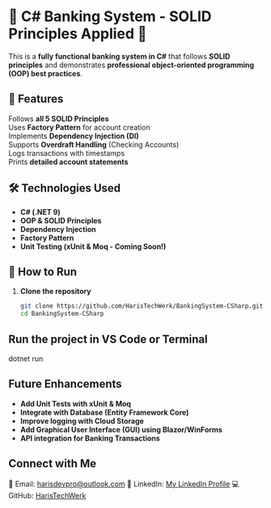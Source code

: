 # 🏦 C# Banking System - SOLID Principles Applied 🚀

This is a **fully functional banking system in C#** that follows **SOLID principles** and demonstrates **professional object-oriented programming (OOP) best practices**.

## 📌 Features
 Follows **all 5 SOLID Principles**  
 Uses **Factory Pattern** for account creation  
 Implements **Dependency Injection (DI)**  
 Supports **Overdraft Handling** (Checking Accounts)  
 Logs transactions with timestamps  
 Prints **detailed account statements**  

## 🛠️ Technologies Used
- **C# (.NET 9)**
- **OOP & SOLID Principles**
- **Dependency Injection**
- **Factory Pattern**
- **Unit Testing (xUnit & Moq - Coming Soon!)**

## 🚀 How to Run
1. **Clone the repository**  
   ```bash
   git clone https://github.com/HarisTechWerk/BankingSystem-CSharp.git
   cd BankingSystem-CSharp

## Run the project in VS Code or Terminal
 dotnet run

## Future Enhancements
- **Add Unit Tests with xUnit & Moq**
- **Integrate with Database (Entity Framework Core)**
- **Improve logging with Cloud Storage**
- **Add Graphical User Interface (GUI) using Blazor/WinForms**
- **API integration for Banking Transactions**

## Connect with Me

📧 Email: harisdevpro@outlook.com
📌 LinkedIn: [My LinkedIn Profile](https://www.linkedin.com/in/haris-qureshi-0979801aa/)
💻 GitHub: [HarisTechWerk](https://github.com/)